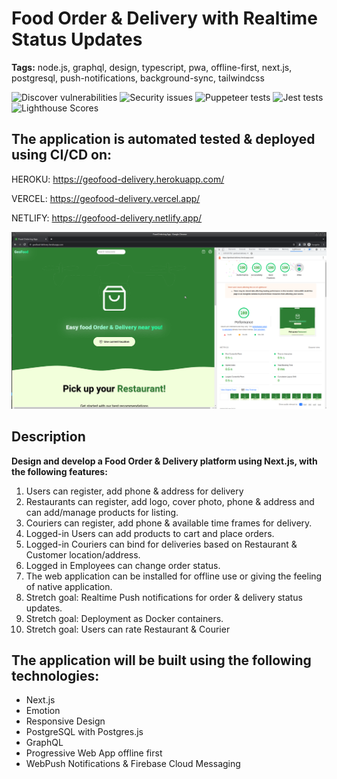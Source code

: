 # Food Order & Delivery with Realtime Status Updates

**Tags:** node.js, graphql, design, typescript, pwa, offline-first, next.js, postgresql, push-notifications, background-sync, tailwindcss

![Discover vulnerabilities](https://github.com/radudotat/food-order-delivery-pwa/actions/workflows/codeql-analysis.yml/badge.svg) ![Security issues ](https://github.com/radudotat/food-order-delivery-pwa/actions/workflows/yarn-audit-action.yaml/badge.svg) ![Puppeteer tests](https://github.com/radudotat/food-order-delivery-pwa/actions/workflows/test-puppeteer.yml/badge.svg)
![Jest tests](https://github.com/radudotat/food-order-delivery-pwa/actions/workflows/test-jest.yml/badge.svg) ![Lighthouse Scores](https://github.com/radudotat/food-order-delivery-pwa/actions/workflows/lighthouse.yml/badge.svg)

## The application is automated tested & deployed using CI/CD on:

HEROKU: https://geofood-delivery.herokuapp.com/

VERCEL: https://geofood-delivery.vercel.app/

NETLIFY: https://geofood-delivery.netlify.app/

![Alt text](public/screenshot.png?raw=true 'Application Screenshot with Lighthouse fireworks')

## Description

**Design and develop a Food Order & Delivery platform using Next.js, with the following features:**

1. Users can register, add phone & address for delivery
2. Restaurants can register, add logo, cover photo, phone & address and can add/manage products for listing.
3. Couriers can register, add phone & available time frames for delivery.
4. Logged-in Users can add products to cart and place orders.
5. Logged-in Couriers can bind for deliveries based on Restaurant & Customer location/address.
6. Logged in Employees can change order status.
7. The web application can be installed for offline use or giving the feeling of native application.
8. Stretch goal: Realtime Push notifications for order & delivery status updates.
9. Stretch goal: Deployment as Docker containers.
10. Stretch goal: Users can rate Restaurant & Courier

## The application will be built using the following technologies:

- Next.js
- Emotion
- Responsive Design
- PostgreSQL with Postgres.js
- GraphQL
- Progressive Web App offline first
- WebPush Notifications & Firebase Cloud Messaging
